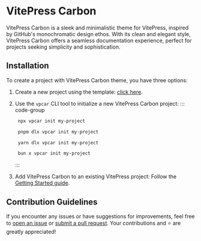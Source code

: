 # VitePress Carbon

VitePress Carbon is a sleek and minimalistic theme for VitePress, inspired by GitHub's monochromatic design ethos. With
its clean and elegant style, VitePress Carbon offers a seamless documentation experience, perfect for projects seeking
simplicity and sophistication.

## Installation

To create a project with VitePress Carbon theme, you have three options:

1. Create a new project using the
   template: [click here](https://github.com/new?template_name=carbon-starter&template_owner=brenoepics).

2. Use the `vpcar` CLI tool to initialize a new VitePress Carbon project:
   ::: code-group

   ```sh [npm]
    npx vpcar init my-project
   ```

   ```sh [pnpm]
    pnpm dlx vpcar init my-project
   ```

   ```sh [yarn]
    yarn dlx vpcar init my-project
   ```

   ```sh [bun]
    bun x vpcar init my-project
   ```
   :::

3. Add VitePress Carbon to an existing VitePress project: Follow the [Getting Started guide](./getting-started).

## Contribution Guidelines

If you encounter any issues or have suggestions for improvements, feel free
to [open an issue](https://github.com/brenoepics/vitepress-carbon/issues)
or [submit a pull request](https://github.com/brenoepics/vitepress-carbon/pulls).
Your contributions and ⭐ are greatly appreciated!
